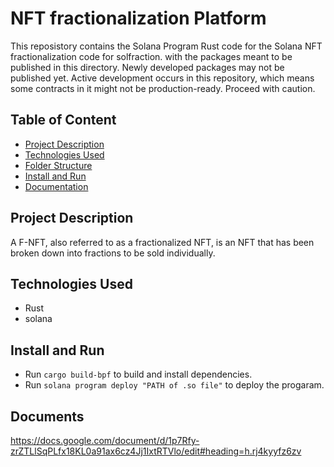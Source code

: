 # NFT fractionalization Platform
This reposistory contains the Solana Program Rust code for the Solana NFT fractionalization code for solfraction. with the packages meant to be published in this directory. Newly developed packages may not be published yet.
Active development occurs in this repository, which means some contracts in it might not be production-ready. Proceed with caution.

## Table of Content
- [Project Description](#project-description)
- [Technologies Used](#technologies-used)
- [Folder Structure](#a-typical-top-level-directory-layout)
- [Install and Run](#install-and-run)
- [Documentation](#Documents)

## Project Description 
A F-NFT, also referred to as a fractionalized NFT, is an NFT that has been broken down into fractions to be sold individually.

## Technologies Used 
- Rust
- solana

## Install and Run
- Run `cargo build-bpf` to build and install dependencies.
- Run `solana program deploy "PATH of .so file"` to deploy the progaram.


## Documents
https://docs.google.com/document/d/1p7Rfy-zrZTLlSqPLfx18KL0a91ax6cz4Jj1IxtRTVlo/edit#heading=h.rj4kyyfz6zv